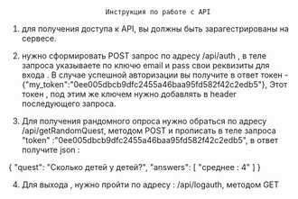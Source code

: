


 


                            Инструкция по работе с API

1. для получения доступа к API, вы должны быть зарагестрированы на сервесе.

2. нужно сформировать POST запрос по адресу /api/auth , в теле запроса указываете по ключю email и pass свои реквизиты для входа . В случае успешной авторизации вы получите в ответ токен - {"my_token":"0ee005dbcb9dfc2455a46baa95fd582f42c2edb5"}, Этот токен , под этим же ключем нужно добавлять в header последующего запроса.


3. Для получения рандомного опроса нужно обраться по адресу /api/getRandomQuest, методом POST и прописать в теле запроса "token" :"0ee005dbcb9dfc2455a46baa95fd582f42c2edb5", в ответ получите json :

{
    "quest": "Сколько детей у детей?",
    "answers": [
        "среднее : 4"
    ]
}

4. Для выхода , нужно пройти по адресу : /api/logauth, методом GET